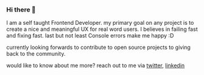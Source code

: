 ### Hi there 👋

I am a self taught Frontend Developer. my primary goal on any project is to create a nice and meaningful UX for real word users. I believes in failing fast and fixing fast. last but not least Console errors make me happy :D

currently looking forwards to contribute to open source projects to giving back to the community.

would like to know about me more? reach out to me via [twitter](https://twitter.com/jaydipjsuvagiya), [linkedin](https://www.linkedin.com/in/jaydipjsuvagiya/)

<!--
**jaydipjsuvagiya/jaydipjsuvagiya** is a ✨ _special_ ✨ repository because its `README.md` (this file) appears on your GitHub profile.

Here are some ideas to get you started:

- 🔭 I’m currently working on ...
- 🌱 I’m currently learning ...
- 👯 I’m looking to collaborate on ...
- 🤔 I’m looking for help with ...
- 💬 Ask me about ...
- 📫 How to reach me: ...
- 😄 Pronouns: ...
- ⚡ Fun fact: ...
-->
